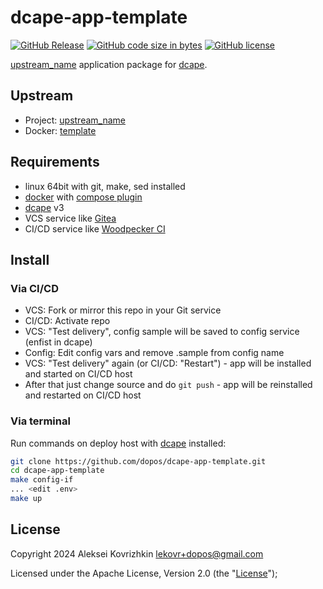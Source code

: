 # dcape-app-template

[![GitHub Release][1]][2] [![GitHub code size in bytes][3]]() [![GitHub license][4]][5]

[1]: https://img.shields.io/github/release/dopos/dcape-app-template.svg
[2]: https://github.com/dopos/dcape-app-template/releases
[3]: https://img.shields.io/github/languages/code-size/dopos/dcape-app-template.svg
[4]: https://img.shields.io/github/license/dopos/dcape-app-template.svg
[5]: LICENSE

[upstream_name](https://upstream_url) application package for [dcape](https://github.com/dopos/dcape).

## Upstream

* Project: [upstream_name](https://upstream_url)
* Docker: [template](https://hub.docker.com/r/template)

## Requirements

* linux 64bit with git, make, sed installed
* [docker](http://docker.io) with [compose plugin](https://docs.docker.com/compose/install/linux/)
* [dcape](https://github.com/dopos/dcape) v3
* VCS service like [Gitea](https://gitea.io)
* CI/CD service like [Woodpecker CI](https://woodpecker-ci.org/)

## Install

### Via CI/CD

* VCS: Fork or mirror this repo in your Git service
* CI/CD: Activate repo
* VCS: "Test delivery", config sample will be saved to config service (enfist in dcape)
* Config: Edit config vars and remove .sample from config name
* VCS: "Test delivery" again (or CI/CD: "Restart") - app will be installed and started on CI/CD host
* After that just change source and do `git push` - app will be reinstalled and restarted on CI/CD host

### Via terminal

Run commands on deploy host with [dcape](https://github.com/dopos/dcape) installed:
```bash
git clone https://github.com/dopos/dcape-app-template.git
cd dcape-app-template
make config-if
... <edit .env>
make up
```

## License

Copyright 2024 Aleksei Kovrizhkin <lekovr+dopos@gmail.com>

Licensed under the Apache License, Version 2.0 (the "[License](LICENSE)");
